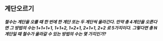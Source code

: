 ## 계단오르기

##### 철수는 계단을 오를 때 한 번에 한 계단 또는 두 계단씩 올라간다. 만약 총 4계단을 오른다면 그 방법의 수는 1+1+1+1, 1+1+2, 1+2+1, 2+1+1, 2+2 로 5가지이다. 그렇다면 총 N계단일 때 철수가 올라갈 수 있는 방법의 수는 몇 가지인가?
